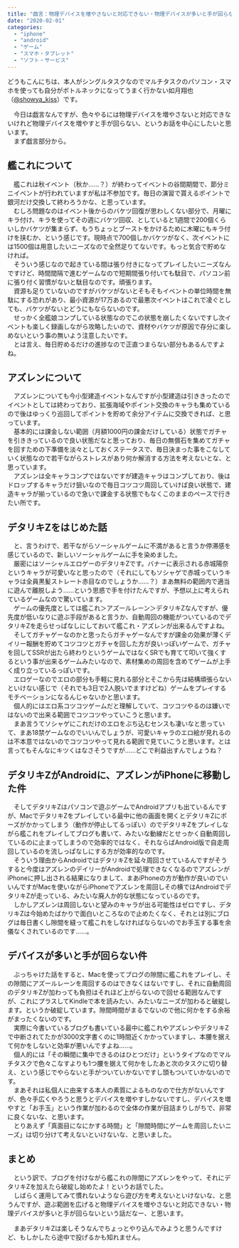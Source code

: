 ```yaml
---
title: "戯言：物理デバイスを増やさないと対応できない・物理デバイスが多いと手が回らない"
date: "2020-02-01"
categories: 
  - "iphone"
  - "android"
  - "ゲーム"
  - "スマホ・タブレット"
  - "ソフト・サービス"
---
```


どうもこんにちは、本人がシングルタスクなのでマルチタスクのパソコン・スマホを使っても自分がボトルネックになってうまく行かない如月翔也（[@showya\_kiss](http://twitter.com/showya_kiss)）です。  
  
　今日は戯言なんですが、色々やるには物理デバイスを増やさないと対応できないけれど物理デバイスを増やすと手が回らない、というお話を中心にしたいと思います。  
　まず戯言部分から。  

## 艦これについて

　艦これは秋イベント（秋か……？）が終わってイベントの谷間期間で、節分ミニイベントが行われていますが私は不参加です。毎日の演習で貰えるポイントで銀河だけ交換して終わろうかな、と思っています。  
　むしろ問題なのはイベント後からのバケツ回復が思わしくない部分で、月曜にキラ付け、キラを使ってその週にバケツ回収、としていると1週間で200個くらいしかバケツが集まらず、もうちょっとブーストをかけるために木曜にもキラ付けを挟むか、という感じです。現時点で700個しかバケツがなく、次イベントには1500個は用意したいニーズなので全然足りてないです。もっと気合で貯めなければ。  
　そういう感じなので起きている間は張り付きになってプレイしたいニーズなんですけど、時間間隔で進むゲームなので短期間張り付いても駄目で、パソコン前に張り付く習慣がないと駄目なのです。頑張ります。  
　資源も足りていないのですがバケツがないとそもそもイベントの単位時間を無駄にする恐れがあり、最小資源が17万あるので最悪次イベントはこれで凌ぐとしても、バケツがないとどうにもならないのです。  
　せっかく全艦娘コンプしている状態なのでこの状態を崩したくないですし次イベントも楽しく録画しながら攻略したいので、資材やバケツが原因で存分に楽しめないという事の無いよう注意したいです。  
　とは言え、毎日貯めるだけの進捗なので正直つまらない部分もあるんですよね。  

## アズレンについて

　アズレンについても今小型建造イベントなんですが小型建造は引ききったのでイベントとしては終わっており、拡張海域やポイント交換のキャラも集めているので後はゆっくり巡回してポイントを貯めて余分アイテムに交換できれば、と思っています。  
　基本的には課金しない範囲（月額1000円の課金だけしている）状態でガチャを引ききっているので良い状態だなと思っており、毎日の無償石を集めてガチャを回すための下準備を淡々としておくステータスで、毎日決まった事をこなしていく状態なので若干ながらストレスがあり何か解消する方法を考えないとな、と思っています。  
　アズレンは全キャラコンプではないですが建造キャラはコンプしており、後はドロップするキャラだけ狙いなので毎日コツコツ周回していけば良い状態で、建造キャラが揃っているので急いで課金する状態でもなくこのままのペースで行きたい所です。  

## デタリキZをはじめた話

　と、言うわけで、若干ながらソーシャルゲームに不満があると言うか停滞感を感じているので、新しいソーシャルゲームに手を染めました。  
　厳密にはソーシャルエロゲーのデタリキZです。バナーに表示される赤城陽奈というキャラが可愛いなと思ったので（それにしてもソシャゲで赤城っていうキャラは全員黒髪ストレート赤目なのでしょうか……？）まあ無料の範囲内で適当に遊んで離脱しよう……という思惑で手を付けたんですが、予想以上に考えられているゲームなので驚いています。  
　ゲームの優先度としては艦これ＞アズールレーン＞デタリキZなんですが、優先度が低いなりに遊ぶ手段があると言うか、自動周回の機能がついているのでデタリキZを走らせっぱなしにしておいて艦これ・アズレンが出来るんですよね。  
　そしてガチャゲーなのかと思ったらガチャゲーなんですが課金の効果が薄くデイリー報酬を貯めてコツコツとガチャを回した方が良いっぽいゲームで、ガチャを回してSSRが出たら終わりというゲームではなくSRでも育てて叩いて強くするという事が出来るゲームみたいなので、素材集めの周回を含めてゲームが上手く成り立っているっぽいです。  
　エロゲーなのでエロの部分も手軽に見れる部分とそこから先は結構頑張らないといけない感じで（それでも3日で2人脱いでますけどね）ゲームをプレイするモチベーションになるんじゃないかと思います。  
　個人的にはエロ系コツコツゲームだと理解していて、コツコツやるのは嫌いではないので出来る範囲でコツコツやっていこうと思います。  
　まあ言うてソシャゲにこれだけのエロをぶち込むセンスも凄いなと思っていて、まあ18禁ゲームなのでいいんでしょうが、可愛いキャラのエロ絵が見れるのは不本意ではないのでコツコツやって見れる範囲で見ていこうと思います。とは言ってもそんなにキツくはなさそうですが……どこで利益出すんでしょうね？  

## デタリキZがAndroidに、アズレンがiPhoneに移動した件

　そしてデタリキZはパソコンで遊ぶゲームでAndroidアプリも出ているんですが、MacでデタリキZをプレイしている最中に他の画面を開くとデタリキZにポーズがかかってしまう（動作が停止してるっぽい）のでデタリキZをプレイしながら艦これをプレイしてブログも書いて、みたいな動線だとせっかく自動周回しているのに止まってしまうので効率的ではなく、それならばAndroid版で自走周回しているのを流しっぱなしにする方が効率的なのです。  
　そういう理由からAndroidではデタリキZを延々周回させているんですがそうすると今度はアズレンのデイリーがAndroidで処理できなくなるのでアズレンがiPhoneに押し出される結果になりまして、まあiPhoneの方が動作が良いのでいいんですがMacを使いながらiPhoneでアズレンを周回しその横ではAndroidでデタリキZが走っている、みたいな廃人か的な状態になっているのです。  
　しかしアズレンは周回しないと望みのキャラが出る可能性はゼロですし、デタリキZは今始めたばかりで面白いところなので止めたくなく、それとは別にブログは毎日書くし隙間を縫って艦これをしなければならないのでお手玉する事を余儀なくされているのです……。  

## デバイスが多いと手が回らない件

　ぶっちゃけた話をすると、Macを使ってブログの隙間に艦これをプレイし、その隙間にアズールレーンを周回するのはできなくはないですし、それに自動周回のデタリキZが加わっても負担はそれほど上がらないので回せる範囲なんですが、これにプラスしてKindleで本を読みたい、みたいなニーズが加わると破綻します。というか破綻しています。隙間時間がまるでないので他に何かをする余裕がまったくないのです。  
　実際に今書いているブログも書いている最中に艦これやアズレンやデタリキZで中断されてたかが3000文字書くのに1時間近くかかっていますし、本腰を据えて何かをしないと効率が悪いんですよね……。  
　個人的には「その瞬間に集中できるのはひとつだけ」というタイプなのでマルチタスクで色々こなすよりも1つ腰を据えて何かをしたあと次のタスクに切り替え、という感じでやらないと手がついていかないですし頭もついていかないのです。  
　まあそれは私個人に由来する本人の素質によるものなので仕方がないんですが、色々手広くやろうと思うとデバイスを増やすしかないですし、デバイスを増やすと「お手玉」という作業が加わるので全体の作業が目詰まりしがちで、非常に良くないな、と思います。  
　とりあえず「真面目になにかする時間」と「隙間時間にゲームを周回したいニーズ」は切り分けて考えないといけないな、と思いました。  

## まとめ

　という訳で、ブログを付けながら艦これの隙間にアズレンをやって、それにデタリキZを加えたら破綻し始めたよ！というお話でした。  
　しばらく運用してみて慣れないようなら遊び方を考えないといけないな、と思うんですが、遊ぶ範囲を広げると物理デバイスを増やさないと対応できない・物理デバイスが多いと手が回らないという話だなー、と思います。  
  
　まあデタリキZは楽しそうなんでちょっとやり込んでみようと思うんですけど、もしかしたら途中で投げるかも知れません。
